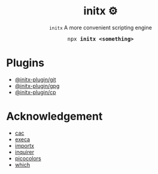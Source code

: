 <h1 align="center">initx ⚙️</h1>

<p align="center"><code>initx</code> A more convenient scripting engine</p>

<pre align="center">npx <b>initx &lt;something&gt;</b></pre>

# Plugins

- [@initx-plugin/git](https://github.com/initx-collective/initx-plugin-git)
- [@initx-plugin/gpg](https://github.com/initx-collective/initx-plugin-gpg)
- [@initx-plugin/cp](https://github.com/initx-collective/initx-plugin-cp)

# Acknowledgement

- [cac](https://github.com/cacjs/cac)
- [execa](https://github.com/sindresorhus/execa)
- [importx](https://github.com/antfu-collective/importx)
- [inquirer](https://github.com/SBoudrias/Inquirer.js)
- [picocolors](https://github.com/alexeyraspopov/picocolors)
- [which](https://github.com/npm/node-which)
